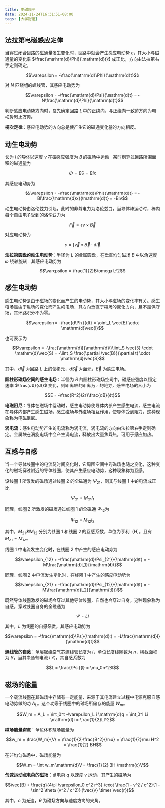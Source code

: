 ```yaml
---
title: 电磁感应
date: 2024-11-24T16:31:51+08:00
tags: [大学物理]
---
```


## 法拉第电磁感应定律

当穿过闭合回路的磁通量发生变化时，回路中就会产生感应电动势 $\varepsilon$，其大小与磁通量的变化率 $\frac{\mathrm{d}\Phi}{\mathrm{d}t}$ 成正比，方向由法拉第右手定则确定。

$$\varepsilon = -\frac{\mathrm{d}\Phi}{\mathrm{d}t}$$

对 $N$ 匹绕组的螺线管，其感应电动势为

$$\varepsilon = -\frac{\mathrm{d}\Psi}{\mathrm{d}t} = -N\frac{\mathrm{d}\Phi}{\mathrm{d}t}$$

判断感应电动势方向时，应先确定回路 $L$ 中的正绕向，与正绕向一致的方向为电动势的正方向。

**楞次定律**：感应电动势的方向总是使产生它的磁通变化量的方向相反。

## 动生电动势

长为 $l$ 的导体以速度 $v$ 在磁感应强度为 $B$ 的磁场中运动，某时刻穿过回路所围面积的磁通量为

$$\Phi = BS = Blx$$

其感应电动势为

$$\varepsilon = -\frac{\mathrm{d}\Phi}{\mathrm{d}t} = -Bl\frac{\mathrm{d}x}{\mathrm{d}t} = -Blv$$

动生电动势由洛伦兹力引起，此时的非静电力为洛伦兹力，当导体棒运动时，棒内每个自由电子受到的洛伦兹力为

$$\vec{F} = ev\times \vec{B}$$

对应电动势为

$$\varepsilon = \int \vec{v} \times \vec{B} \cdot \mathrm{d}\vec{l}$$

**法拉第圆盘的动生电动势**：半径为 $L$ 的金属圆盘，在垂直均匀磁场 $B$ 中以角速度 $\omega$ 绕轴旋转，其感应电动势为

$$\varepsilon = \frac{1}{2}B\omega L^2$$

## 感生电动势

感生电动势是由于磁场的变化而产生的电动势，其大小与磁场的变化率有关。感生电场是由于磁场的变化而产生的电场，其方向垂直于磁场的变化方向，且不是保守场，其环路积分不为零。

$$\varepsilon = -\frac{d\Phi}{dt} = \oint_L \vec{E} \cdot \mathrm{d}\vec{l}$$

也可表示为

$$\varepsilon = -\frac{\mathrm{d}}{\mathrm{d}t}\iint_S \vec{B} \cdot \mathrm{d}\vec{S} = -\iint_S \frac{\partial \vec{B}}{\partial t} \cdot \mathrm{d}\vec{S}$$

其中，$d\vec{l}$ 为回路 $L$ 上的位移元，$d\vec{S}$ 为面元，$\vec{E}$ 为感生电场。

**圆柱形磁场空间的感生电场**：半径为 $R$ 的圆柱形磁场空间中，磁感应强度以恒定速率 $\frac{dB}{dt}$ 变化，则距离轴的距离为 $r$ 的地方，感生电场的大小为

$$E = -\frac{R^2}{2r}\frac{dB}{dt}$$

**电磁阻尼**：导体在磁场中运动时，感生电动势使导体内部产生感生电流，感生电流在导体内部产生感生磁场，感生磁场与外磁场相互作用，使导体受到阻力，这种现象称为电磁阻尼。

**涡电流**：感生电动势产生的电流称为涡电流，涡电流的方向由法拉第右手定则确定。金属块在涡旋电场中会产生涡电流，释放出大量焦耳热，可用于感应加热。

## 互感与自感

当一个导体线圈中的电流随时间变化时，它周围空间中的磁场也随之变化，这种变化的磁场穿过附近的导体线圈，使其产生感应电动势，这种现象称为互感。

设线圈 1 所激发的磁场通过线圈 2 的全磁通为 $\Psi_{21}$，则其与线圈 1 中的电流成正比

$$\Psi_{21} = M_{21}I_1$$

同理，线圈 2 所激发的磁场通过线圈 1 的全磁通 $\Psi_{12}$为

$$\Psi_{12} = M_{12}I_2$$

其中，$M_{21}和M_{12}$ 分别为线圈 1 和线圈 2 的互感系数，单位为亨利（H）。且有 $M_{21} = M_{12}$。

线圈 1 中电流发生变化时，在线圈 2 中产生的感应电动势为

$$\varepsilon_{12} = -\frac{\mathrm{d}\Psi_{21}}{\mathrm{d}t} = -M\frac{\mathrm{d}I_1}{\mathrm{d}t}$$

同理，线圈 2 中电流发生变化时，在线圈 1 中产生的感应电动势为

$$\varepsilon_{21} = -\frac{\mathrm{d}\Psi_{12}}{\mathrm{d}t} = -M\frac{\mathrm{d}I_2}{\mathrm{d}t}$$

既然导体线圈激发的磁场会穿过其他导体线圈，自然也会穿过自身，这种现象称为自感。穿过线圈自身的全磁通为

$$\Psi = LI$$

其中，$L$ 为线圈的自感系数。其感应电动势为

$$\varepsilon = -\frac{\mathrm{d}\Psi}{\mathrm{d}t} = -L\frac{\mathrm{d}I}{\mathrm{d}t}$$

**螺线管的自感**：单层密绕空气芯螺线管长度为 $l$，单位长度线圈数为 $n$，横截面积为 $S$，当其中通有电流 $I$ 时，其自感系数为

$$L = \frac{\Psi}{I} = \mu_0n^2Sl$$

## 磁场的能量

一个载流线圈在其磁场中存储有一定能量，来源于其电流建立过程中电源克服自感电动势做的功 $A_L$。这个功等于线圈中的磁场所储存的能量 $W_m$。

$$W_m = A_L = \int_0^t -\varepsilon_L i \mathrm{d}q = \int_0^I Li \mathrm{d}i = \frac{1}{2}LI^2$$

**磁场能量密度**：单位体积磁场能量为

$$w_m = \frac{W_m}{V} = \frac{1}{2}\frac{B^2}{\mu} = \frac{1}{2}\mu H^2 = \frac{1}{2} BH$$

在非均匀磁场中，磁场能量为

$$W_m = \int w_m \mathrm{d}V = \frac{1}{2} BH \mathrm{d}V$$

**匀速运动点电荷的磁场**：点电荷 $q$ 以速度 $v$ 运动，其产生的磁场为

$$\vec{B} = \frac{q}{4\pi \varepsilon_0 c^2 r^3} \cdot \frac{1 - v^2 / c^2}{1 - \sin^2 \theta (v^2 / c^2)} (\vec{v} \times \vec{r})$$

其中，$c$ 为光速，$\theta$ 为磁场方向与速度方向的夹角。
